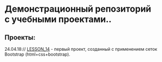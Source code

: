 




# Дeмонстрационный репозиторий с учебными проектами.. 


## Проекты: 

24.04.18:// [LESSON_14](https://iliankant.github.io/lesson_14/ "project_000.2") - первый проект, созданный с применением сеток Bootstrap (html+css+bootstrap).
